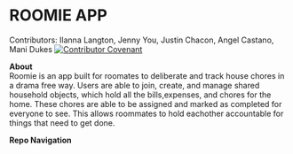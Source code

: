 # ROOMIE APP
Contributors: Ilanna Langton, Jenny You, Justin Chacon, Angel Castano, Mani Dukes
[![Contributor Covenant](https://img.shields.io/badge/Contributor%20Covenant-2.1-4baaaa.svg)](CONDUCT.md)


**About** <br>
Roomie is an app built for roomates to deliberate and track house chores in a drama free way. Users are able to join, create, and manage shared household objects, which hold all the bills,expenses, and chores for the home. These chores are able to be assigned and marked as completed for everyone to see. This allows roommates to hold eachother accountable for things that need to get done. 

**Repo Navigation**






